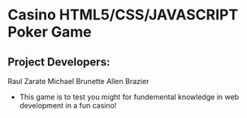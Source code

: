 # Casino HTML5/CSS/JAVASCRIPT Poker Game
## Project Developers:
Raul Zarate
Michael Brunette
Allen Brazier

- This game is to test you might for fundemental knowledge in web development in a fun casino!